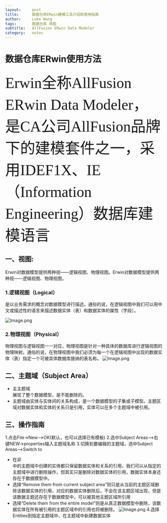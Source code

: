 ```yaml
---
layout:     post
title:      数据仓库ERwin建模工具介绍和使用指南
author:    	Luke Wang
tags: 		数据仓库 技能
subtitle:   AllFusion ERwin Data Modeler
category:  	notes
---
```

数据仓库ERwin使用方法
==

<font size=15 face="黑体">Erwin全称AllFusion ERwin Data Modeler，是CA公司AllFusion品牌下的建模套件之一，采用IDEF1X、IE（Information Engineering）数据库建模语言</font>

## 一、视图: 
Erwin对数据模型提供两种视——逻辑视图、物理视图。Erwin对数据模型提供两种视——逻辑视图、物理视图。

### 1.逻辑视图（Logical）
是以业务需求的概念对数据模型进行描述。通俗的说，在逻辑视图中我们可以用中文或描述性的语言来描述数据实体（表）和数据实体的属性（字段）。

![Image.png](https://imgur.com/undefined)

### 2.物理视图（Physical）
物理视图与逻辑视图一一对应，物理视图是针对一种具体的数据库进行逻辑视图的物理映射。通俗的说，在物理视图中我们必须为每一个在逻辑视图中出现的数据实体（表）指定一个可被具体数据库接纳的表名称。
![Image.png](https://imgur.com/3hLi42y)

## 二、主题域（Subject Area）
* 主主题域<Main Subject Area>展现了整个数据模型，是不能删除的。
* 主题域由实体与实体间的关系构成，是一个数据模型的子集或子模型。主题区域对数据实体和实体的关系只是引用，实体可以在多个主题域中被引用。


## 三、操作指南
1.点击File->New—>OK(默认，也可以选择已有模板)
2.选中Subject Areas—>右键NEW->properties输入主题域名称
3.切换到要编辑的主题域，选中Subject Areas—>Switch to
* 在非<Main Subject Area>中的主题域中创建的实体都只保留数据实体和关系的引用，我们可以从指定的主题域中进行删除操作，但其实只是删除对数据实体的引用，数据实体本身还存在于数据模型中。
* 选择“Remove them from current subject area”则只是从当前的主题区域删除该数据实体的引用，对应的数据实体删除后，不会在该主题区域出现，但是该数据主题还存在于数据模型中，可以被其他主题区域所引用
* 选择“Delete them from the entire model”则是从真正数据模型中删除，该数据实体在所有被引用的主题区域中的引用也将被删除。
![Image.png](https://imgur.com/lZaCFMj)
4.选择Entities到指定主题域中、在主题域中新建数据实体